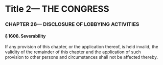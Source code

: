 
# Title 2— THE CONGRESS
### CHAPTER 26— DISCLOSURE OF LOBBYING ACTIVITIES
#### § 1608. Severability

If any provision of this chapter, or the application thereof, is held invalid, the validity of the remainder of this chapter and the application of such provision to other persons and circumstances shall not be affected thereby.

